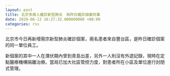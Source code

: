 ```yaml
---
layout: post
title: 北京多兩人確診新型肺炎　為昨日確診個案同事
date: 2020-06-12 16:27:32.000000000 +08:00
categories: rss
---
```


北京市今日再新增兩宗新型肺炎確診個案，兩名患者來自豐台區，是昨日確診個案的同一單位員工。

新個案的其中一人在潛伏期內曾到青島出差，另外一人則沒有外遊記錄，現時在定點醫療機構隔離治療。當局已加大社區管控力度，對患者所在小區及單位進行封閉式管理。
